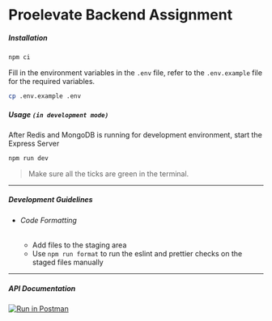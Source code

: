 # Proelevate Backend Assignment


##### Installation

```bash
npm ci
```

Fill in the environment variables in the `.env` file, refer to the `.env.example` file for the required variables.

```bash
cp .env.example .env
```

##### Usage `(in development mode)`

After Redis and MongoDB is running for development environment, start the Express Server

```bash
npm run dev
```

> Make sure all the ticks are green in the terminal.

---

##### Development Guidelines

- ###### Code Formatting

  - Add files to the staging area
  - Use `npm run format` to run the eslint and prettier checks on the staged files manually

---

##### API Documentation

[![Run in Postman](https://run.pstmn.io/button.svg)](https://documenter.getpostman.com/view/20772277/2sA2rCVN8z)